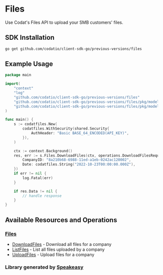 # Files

<!-- Start Codat Library Description -->
﻿Use Codat's Files API to upload your SMB customers' files.
<!-- End Codat Library Description -->

<!-- Start SDK Installation -->
## SDK Installation

```bash
go get github.com/codatio/client-sdk-go/previous-versions/files
```
<!-- End SDK Installation -->

## Example Usage
<!-- Start SDK Example Usage -->


```go
package main

import(
	"context"
	"log"
	"github.com/codatio/client-sdk-go/previous-versions/files"
	"github.com/codatio/client-sdk-go/previous-versions/files/pkg/models/shared"
	"github.com/codatio/client-sdk-go/previous-versions/files/pkg/models/operations"
)

func main() {
    s := codatfiles.New(
        codatfiles.WithSecurity(shared.Security{
            AuthHeader: "Basic BASE_64_ENCODED(API_KEY)",
        }),
    )

    ctx := context.Background()
    res, err := s.Files.DownloadFiles(ctx, operations.DownloadFilesRequest{
        CompanyID: "8a210b68-6988-11ed-a1eb-0242ac120002",
        Date: codatfiles.String("2022-10-23T00:00:00.000Z"),
    })
    if err != nil {
        log.Fatal(err)
    }

    if res.Data != nil {
        // handle response
    }
}
```
<!-- End SDK Example Usage -->

<!-- Start SDK Available Operations -->
## Available Resources and Operations


### [Files](docs/sdks/files/README.md)

* [DownloadFiles](docs/sdks/files/README.md#downloadfiles) - Download all files for a company
* [ListFiles](docs/sdks/files/README.md#listfiles) - List all files uploaded by a company
* [UploadFiles](docs/sdks/files/README.md#uploadfiles) - Upload files for a company
<!-- End SDK Available Operations -->
### Library generated by [Speakeasy](https://docs.speakeasyapi.dev/docs/using-speakeasy/client-sdks)
